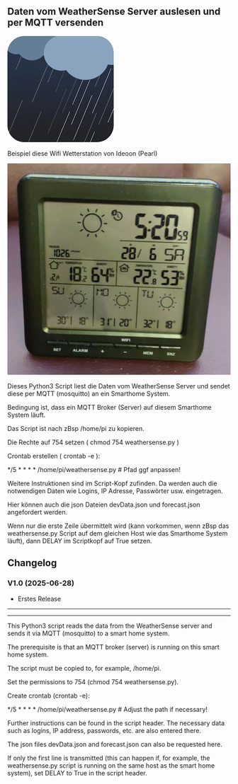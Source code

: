 ## Daten vom WeatherSense Server auslesen und per MQTT versenden

![Screenshot](https://github.com/ltspicer/WeatherSense/blob/main/weathersense.png)


Beispiel diese Wifi Wetterstation von Ideoon (Pearl)

![Screenshot](https://github.com/ltspicer/WeatherSense/blob/main/wetterstation.png)



Dieses Python3 Script liest die Daten vom WeatherSense Server und sendet diese per MQTT (mosquitto) an ein Smarthome System.

Bedingung ist, dass ein MQTT Broker (Server) auf diesem Smarthome System läuft.

Das Script ist nach zBsp /home/pi zu kopieren.

Die Rechte auf 754 setzen ( chmod 754 weathersense.py )

Crontab erstellen ( crontab -e ):

*/5 * * * * /home/pi/weathersense.py # Pfad ggf anpassen!

Weitere Instruktionen sind im Script-Kopf zufinden. Da werden auch die notwendigen Daten wie Logins, IP Adresse, Passwörter usw. eingetragen.

Hier können auch die json Dateien devData.json und forecast.json angefordert werden.

Wenn nur die erste Zeile übermittelt wird (kann vorkommen, wenn zBsp das weathersense.py Script auf dem gleichen Host wie das Smarthome System läuft), dann DELAY im Scriptkopf auf True setzen.



## Changelog

### V1.0 (2025-06-28)

- Erstes Release


------------------------
------------------------


This Python3 script reads the data from the WeatherSense server and sends it via MQTT (mosquitto) to a smart home system.

The prerequisite is that an MQTT broker (server) is running on this smart home system.

The script must be copied to, for example, /home/pi.

Set the permissions to 754 (chmod 754 weathersense.py).

Create crontab (crontab -e):

*/5 * * * * /home/pi/weathersense.py # Adjust the path if necessary!

Further instructions can be found in the script header. The necessary data such as logins, IP address, passwords, etc. are also entered there.

The json files devData.json and forecast.json can also be requested here.

If only the first line is transmitted (this can happen if, for example, the weathersense.py script is running on the same host as the smart home system), set DELAY to True in the script header.


